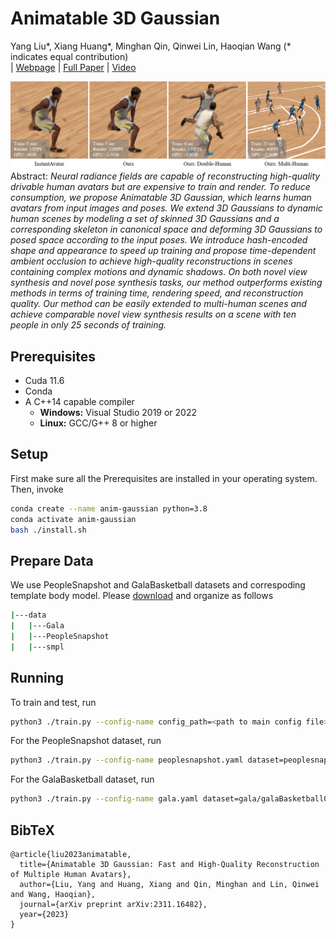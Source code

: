 # Animatable 3D Gaussian
Yang Liu*, Xiang Huang*, Minghan Qin, Qinwei Lin, Haoqian Wang (* indicates equal contribution)<br>
| [Webpage](https://jimmyyliu.github.io/Animatable-3D-Gaussian/) | [Full Paper](https://arxiv.org/pdf/2311.16482.pdf) | [Video](https://www.youtube.com/watch?v=fBkvl-oWrVc)

![Image text](assets/cover.png)
Abstract: *Neural radiance fields are capable of reconstructing high-quality drivable human avatars but are expensive to train and render. To reduce consumption, we propose Animatable 3D Gaussian, which learns human avatars from input images and poses. We extend 3D Gaussians to dynamic human scenes by modeling a set of skinned 3D Gaussians and a corresponding skeleton in canonical space and deforming 3D Gaussians to posed space according to the input poses. We introduce hash-encoded shape and appearance to speed up training and propose time-dependent ambient occlusion to achieve high-quality reconstructions in scenes containing complex motions and dynamic shadows. On both novel view synthesis and novel pose synthesis tasks, our method outperforms existing methods in terms of training time, rendering speed, and reconstruction quality. Our method can be easily extended to multi-human scenes and achieve comparable novel view synthesis results on a scene with ten people in only 25 seconds of training.*



## Prerequisites

* Cuda 11.6
* Conda
* A C++14 capable compiler
  * __Windows:__ Visual Studio 2019 or 2022
  * __Linux:__ GCC/G++ 8 or higher

## Setup
First make sure all the Prerequisites are installed in your operating system. Then, invoke

```bash
conda create --name anim-gaussian python=3.8
conda activate anim-gaussian
bash ./install.sh
```

## Prepare Data
We use PeopleSnapshot and GalaBasketball datasets and correspoding template body model. Please [download](https://drive.google.com/drive/folders/1xyLF7UwIrUaU5KU0IsEjYrz9hdTeZuza?usp=sharing) and organize as follows
```bash
|---data
|   |---Gala
|   |---PeopleSnapshot
|   |---smpl
```

## Running
To train and test, run

```bash
python3 ./train.py --config-name config_path=<path to main config file> dataset=<path to dataset config file>
```

For the PeopleSnapshot dataset, run
```bash
python3 ./train.py --config-name peoplesnapshot.yaml dataset=peoplesnapshot/male-3-casual
```

For the GalaBasketball dataset, run
```bash
python3 ./train.py --config-name gala.yaml dataset=gala/galaBasketball0
```

<section class="section" id="BibTeX">
  <div class="container is-max-desktop content">
    <h2 class="title">BibTeX</h2>
    <pre><code>@article{liu2023animatable,
  title={Animatable 3D Gaussian: Fast and High-Quality Reconstruction of Multiple Human Avatars},
  author={Liu, Yang and Huang, Xiang and Qin, Minghan and Lin, Qinwei and Wang, Haoqian},
  journal={arXiv preprint arXiv:2311.16482},
  year={2023}
}</code></pre>
  </div>
</section>
